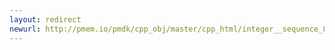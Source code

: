 ```yaml
---
layout: redirect
newurl: http://pmem.io/pmdk/cpp_obj/master/cpp_html/integer__sequence_8hpp_source.html
---
```

